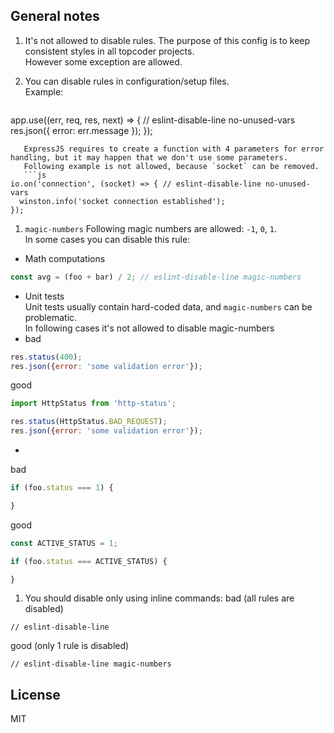 ## General notes
1. It's not allowed to disable rules. The purpose of this config is to keep consistent styles in all topcoder projects.  
   However some exception are allowed.  
1. You can disable rules in configuration/setup files.  
   Example:

   ```js

app.use((err, req, res, next) => { // eslint-disable-line no-unused-vars
  res.json({
    error: err.message
  });
});

```
   ExpressJS requires to create a function with 4 parameters for error handling, but it may happen that we don't use some parameters.  
   Following example is not allowed, because `socket` can be removed.
   ```js
io.on('connection', (socket) => { // eslint-disable-line no-unused-vars
  winston.info('socket connection established');
});
```
1. `magic-numbers`
   Following magic numbers are allowed: `-1`, `0`, `1`.  
   In some cases you can disable this rule:  
  * Math computations
   ```js
const avg = (foo + bar) / 2; // eslint-disable-line magic-numbers
```
  * Unit tests  
    Unit tests usually contain hard-coded data, and `magic-numbers` can be problematic.  
    In following cases it's not allowed to disable magic-numbers
  *
    bad
   ```js
res.status(400);
res.json({error: 'some validation error'});
```
   good
   ```js
import HttpStatus from 'http-status';

res.status(HttpStatus.BAD_REQUEST);
res.json({error: 'some validation error'});
```
  *
  bad
```js
if (foo.status === 1) {

}
```
  good
```js
const ACTIVE_STATUS = 1;

if (foo.status === ACTIVE_STATUS) {

}
```
1. You should disable only using inline commands:
   bad (all rules are disabled)
```
// eslint-disable-line
```
   good (only 1 rule is disabled)
```
// eslint-disable-line magic-numbers
```


## License
MIT
